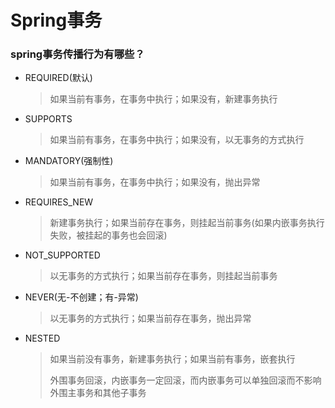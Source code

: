 # Spring事务

### spring事务传播行为有哪些？

- REQUIRED(默认)

  >  如果当前有事务，在事务中执行；如果没有，新建事务执行

- SUPPORTS

  > 如果当前有事务，在事务中执行；如果没有，以无事务的方式执行

- MANDATORY(强制性)

  > 如果当前有事务，在事务中执行；如果没有，抛出异常

- REQUIRES_NEW

  > 新建事务执行；如果当前存在事务，则挂起当前事务(如果内嵌事务执行失败，被挂起的事务也会回滚)

- NOT_SUPPORTED

  > 以无事务的方式执行；如果当前存在事务，则挂起当前事务

- NEVER(无-不创建；有-异常)

  > 以无事务的方式执行；如果当前存在事务，抛出异常

- NESTED

  >如果当前没有事务，新建事务执行；如果当前有事务，嵌套执行
  >
  >外围事务回滚，内嵌事务一定回滚，而内嵌事务可以单独回滚而不影响外围主事务和其他子事务